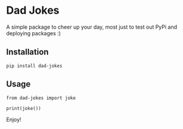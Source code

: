 # Dad Jokes

A simple package to cheer up your day, most just to test out PyPi and deploying packages :) 

## Installation

```pip install dad-jokes```

## Usage

```from dad-jokes import joke```

```print(joke())```

Enjoy!